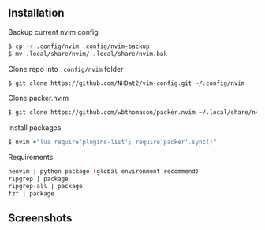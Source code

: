 ## Installation

Backup current nvim config

```bash
$ cp -r .config/nvim .config/nvim-backup
$ mv .local/share/nvim/ .local/share/nvim.bak
```

Clone repo into `.config/nvim` folder

```bash
$ git clone https://github.com/NHDat2/vim-config.git ~/.config/nvim
```

Clone packer.nvim

```bash
$ git clone https://github.com/wbthomason/packer.nvim ~/.local/share/nvim/site/pack/packer/start/packer.nvim
```

Install packages

```bash
$ nvim +"lua require'plugins-list'; require'packer'.sync()"
```

Requirements
```bash
neovim | python package (global environment recommend)
ripgrep | package
ripgrep-all | package
fzf | package

```

## Screenshots

